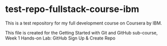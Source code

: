 # test-repo-fullstack-course-ibm
This is a test repository for my full development course on Coursera by IBM.

This file is created for the Getting Started with Git and GitHub sub-course, Week 1 Hands-on Lab: GitHub Sign Up & Create Repo
